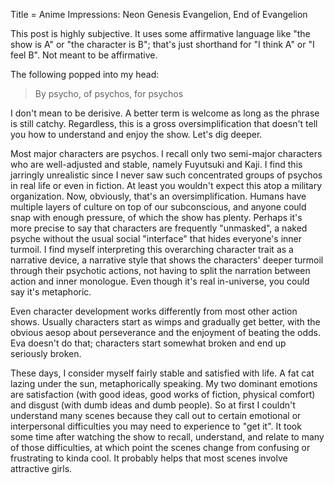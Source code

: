 Title = Anime Impressions: Neon Genesis Evangelion, End of Evangelion

This post is highly subjective. It uses some affirmative language like "the show is A" or "the character is B"; that's just shorthand for "I think A" or "I feel B". Not meant to be affirmative.


The following popped into my head:

> By psycho, of psychos, for psychos

I don't mean to be derisive. A better term is welcome as long as the phrase is still catchy. Regardless, this is a gross oversimplification that doesn't tell you how to understand and enjoy the show. Let's dig deeper.

Most major characters are psychos. I recall only two semi-major characters who are well-adjusted and stable, namely Fuyutsuki and Kaji. I find this jarringly unrealistic since I never saw such concentrated groups of psychos in real life or even in fiction. At least you wouldn't expect this atop a military organization. Now, obviously, that's an oversimplification. Humans have multiple layers of culture on top of our subconscious, and anyone could snap with enough pressure, of which the show has plenty. Perhaps it's more precise to say that characters are frequently "unmasked", a naked psyche without the usual social "interface" that hides everyone's inner turmoil. I find myself interpreting this overarching character trait as a narrative device, a narrative style that shows the characters' deeper turmoil through their psychotic actions, not having to split the narration between action and inner monologue. Even though it's real in-universe, you could say it's metaphoric.

Even character development works differently from most other action shows. Usually characters start as wimps and gradually get better, with the obvious aesop about perseverance and the enjoyment of beating the odds. Eva doesn't do that; characters start somewhat broken and end up seriously broken.

These days, I consider myself fairly stable and satisfied with life. A fat cat lazing under the sun, metaphorically speaking. My two dominant emotions are satisfaction (with good ideas, good works of fiction, physical comfort) and disgust (with dumb ideas and dumb people). So at first I couldn't understand many scenes because they call out to certain emotional or interpersonal difficulties you may need to experience to "get it". It took some time after watching the show to recall, understand, and relate to many of those difficulties, at which point the scenes change from confusing or frustrating to kinda cool. It probably helps that most scenes involve attractive girls.
